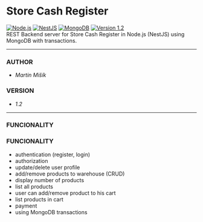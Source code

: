 # Store Cash Register

[![Node.js](https://img.shields.io/badge/Node.js-43853D?style=flat-square&logo=node.js&logoColor=white)](https://nodejs.org/en/)
[![NestJS](https://img.shields.io/badge/NestJS-%23E0234E.svg?style=flat-square&logo=nestjs&logoColor=white)](https://nestjs.com/)
[![MongoDB](https://img.shields.io/badge/MongoDB-4EA94B?style=flat-square&logo=mongodb&logoColor=white)](https://www.mongodb.com/)
[![Version 1.2](https://img.shields.io/badge/version-v1.2-blue.svg?style=flat-square)](https://github.com/proheap/store-cash-register-rest/)  
REST Backend server for Store Cash Register in Node.js (NestJS) using MongoDB with transactions.

---

### AUTHOR

- _Martin Mišík_

### VERSION

- _1.2_

---

### FUNCIONALITY

### FUNCIONALITY

- authentication (register, login)
- authorization
- update/delete user profile
- add/remove products to warehouse (CRUD)
- display number of products
- list all products
- user can add/remove product to his cart
- list products in cart
- payment
- using MongoDB transactions
